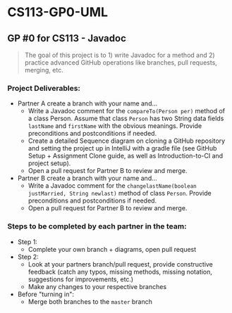 # CS113-GP0-UML
## GP #0 for CS113 - Javadoc

>The goal of this project is to 1) write Javadoc for a method and 2) practice advanced GitHub operations like branches, pull requests, merging, etc.

### Project Deliverables:
- Partner A create a branch with your name and...
    - Write a Javadoc comment for the ```compareTo(Person per)``` method of a class Person. Assume that class ```Person``` has two String data fields ```lastName``` and ```firstName``` with the obvious meanings. Provide preconditions and postconditions if needed.
    - Create a detailed Sequence diagram on cloning a GitHub repository and setting the project up in IntelliJ with a gradle file (see GitHub Setup + Assignment Clone guide, as well as Introduction-to-CI and project setup).
    - Open a pull request for Partner B to review and merge.
- Partner B create a branch with your name and...
    - Write a Javadoc comment for the ```changelastName(boolean justMarried, String newlast)```  method of class ```Person```. Provide preconditions and postconditions if needed.
    - Open a pull request for Partner B to review and merge.

### Steps to be completed by each partner in the team:
- Step 1:
    - Complete your own branch + diagrams, open pull request
- Step 2:
    - Look at your partners branch/pull request, provide constructive feedback (catch any typos, missing methods, missing notation, suggestions for improvements, etc.)
    - Make any changes to your respective branches
- Before "turning in":
    - Merge both branches to the `master` branch




